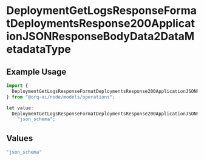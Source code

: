 # DeploymentGetLogsResponseFormatDeploymentsResponse200ApplicationJSONResponseBodyData2DataMetadataType

## Example Usage

```typescript
import {
  DeploymentGetLogsResponseFormatDeploymentsResponse200ApplicationJSONResponseBodyData2DataMetadataType,
} from "@orq-ai/node/models/operations";

let value:
  DeploymentGetLogsResponseFormatDeploymentsResponse200ApplicationJSONResponseBodyData2DataMetadataType =
    "json_schema";
```

## Values

```typescript
"json_schema"
```